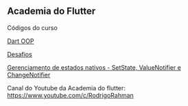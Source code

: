## Academia do Flutter

Códigos do curso

[Dart OOP](https://github.com/gisesma/Estudos-Dart/tree/master/OOP/dart_poo)

[Desafios](https://github.com/gisesma/Estudos-Dart/tree/master/Desafios)

[Gerenciamento de estados nativos - SetState, ValueNotifier e ChangeNotifier](https://github.com/gisesma/Estudos-Dart/tree/master/Gerencia_Estados/flutter_default_state_manager)

Canal do Youtube da Academia do flutter: https://www.youtube.com/c/RodrigoRahman 